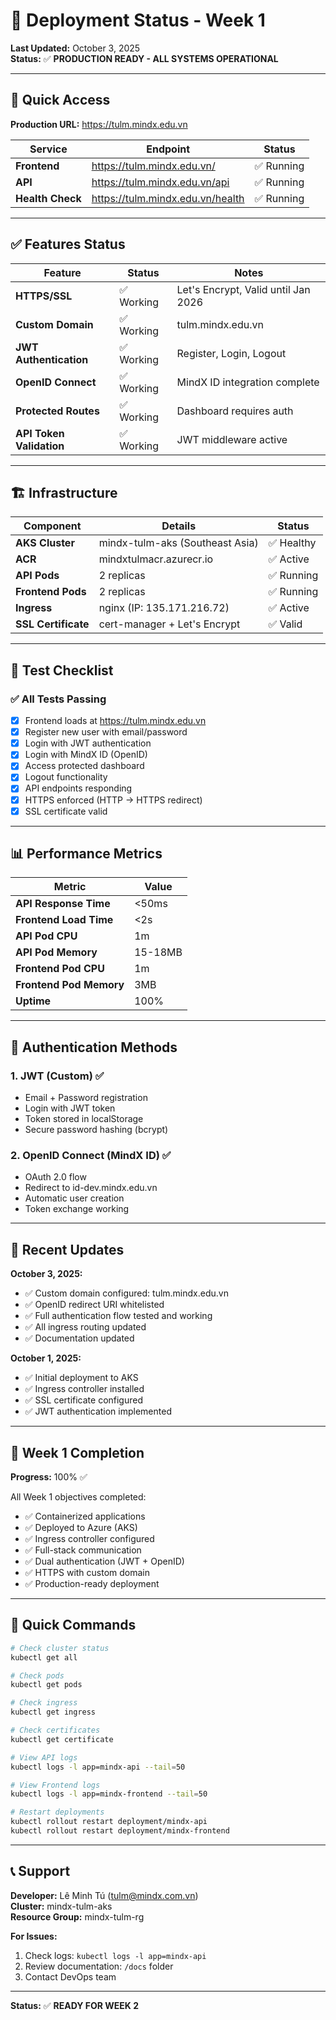 # 🚀 Deployment Status - Week 1

**Last Updated:** October 3, 2025  
**Status:** ✅ **PRODUCTION READY - ALL SYSTEMS OPERATIONAL**

---

## 📍 Quick Access

**Production URL:** https://tulm.mindx.edu.vn

| Service          | Endpoint                         | Status     |
| ---------------- | -------------------------------- | ---------- |
| **Frontend**     | https://tulm.mindx.edu.vn/       | ✅ Running |
| **API**          | https://tulm.mindx.edu.vn/api    | ✅ Running |
| **Health Check** | https://tulm.mindx.edu.vn/health | ✅ Running |

---

## ✅ Features Status

| Feature                  | Status     | Notes                               |
| ------------------------ | ---------- | ----------------------------------- |
| **HTTPS/SSL**            | ✅ Working | Let's Encrypt, Valid until Jan 2026 |
| **Custom Domain**        | ✅ Working | tulm.mindx.edu.vn                   |
| **JWT Authentication**   | ✅ Working | Register, Login, Logout             |
| **OpenID Connect**       | ✅ Working | MindX ID integration complete       |
| **Protected Routes**     | ✅ Working | Dashboard requires auth             |
| **API Token Validation** | ✅ Working | JWT middleware active               |

---

## 🏗️ Infrastructure

| Component           | Details                         | Status     |
| ------------------- | ------------------------------- | ---------- |
| **AKS Cluster**     | mindx-tulm-aks (Southeast Asia) | ✅ Healthy |
| **ACR**             | mindxtulmacr.azurecr.io         | ✅ Active  |
| **API Pods**        | 2 replicas                      | ✅ Running |
| **Frontend Pods**   | 2 replicas                      | ✅ Running |
| **Ingress**         | nginx (IP: 135.171.216.72)      | ✅ Active  |
| **SSL Certificate** | cert-manager + Let's Encrypt    | ✅ Valid   |

---

## 🧪 Test Checklist

### ✅ All Tests Passing

- [x] Frontend loads at https://tulm.mindx.edu.vn
- [x] Register new user with email/password
- [x] Login with JWT authentication
- [x] Login with MindX ID (OpenID)
- [x] Access protected dashboard
- [x] Logout functionality
- [x] API endpoints responding
- [x] HTTPS enforced (HTTP → HTTPS redirect)
- [x] SSL certificate valid

---

## 📊 Performance Metrics

| Metric                  | Value   |
| ----------------------- | ------- |
| **API Response Time**   | <50ms   |
| **Frontend Load Time**  | <2s     |
| **API Pod CPU**         | 1m      |
| **API Pod Memory**      | 15-18MB |
| **Frontend Pod CPU**    | 1m      |
| **Frontend Pod Memory** | 3MB     |
| **Uptime**              | 100%    |

---

## 🔐 Authentication Methods

### 1. JWT (Custom) ✅

- Email + Password registration
- Login with JWT token
- Token stored in localStorage
- Secure password hashing (bcrypt)

### 2. OpenID Connect (MindX ID) ✅

- OAuth 2.0 flow
- Redirect to id-dev.mindx.edu.vn
- Automatic user creation
- Token exchange working

---

## 📝 Recent Updates

**October 3, 2025:**

- ✅ Custom domain configured: tulm.mindx.edu.vn
- ✅ OpenID redirect URI whitelisted
- ✅ Full authentication flow tested and working
- ✅ All ingress routing updated
- ✅ Documentation updated

**October 1, 2025:**

- ✅ Initial deployment to AKS
- ✅ Ingress controller installed
- ✅ SSL certificate configured
- ✅ JWT authentication implemented

---

## 🎯 Week 1 Completion

**Progress:** 100% ✅

All Week 1 objectives completed:

- ✅ Containerized applications
- ✅ Deployed to Azure (AKS)
- ✅ Ingress controller configured
- ✅ Full-stack communication
- ✅ Dual authentication (JWT + OpenID)
- ✅ HTTPS with custom domain
- ✅ Production-ready deployment

---

## 🔧 Quick Commands

```bash
# Check cluster status
kubectl get all

# Check pods
kubectl get pods

# Check ingress
kubectl get ingress

# Check certificates
kubectl get certificate

# View API logs
kubectl logs -l app=mindx-api --tail=50

# View Frontend logs
kubectl logs -l app=mindx-frontend --tail=50

# Restart deployments
kubectl rollout restart deployment/mindx-api
kubectl rollout restart deployment/mindx-frontend
```

---

## 📞 Support

**Developer:** Lê Minh Tú (tulm@mindx.com.vn)  
**Cluster:** mindx-tulm-aks  
**Resource Group:** mindx-tulm-rg

**For Issues:**

1. Check logs: `kubectl logs -l app=mindx-api`
2. Review documentation: `/docs` folder
3. Contact DevOps team

---

**Status:** ✅ **READY FOR WEEK 2**
